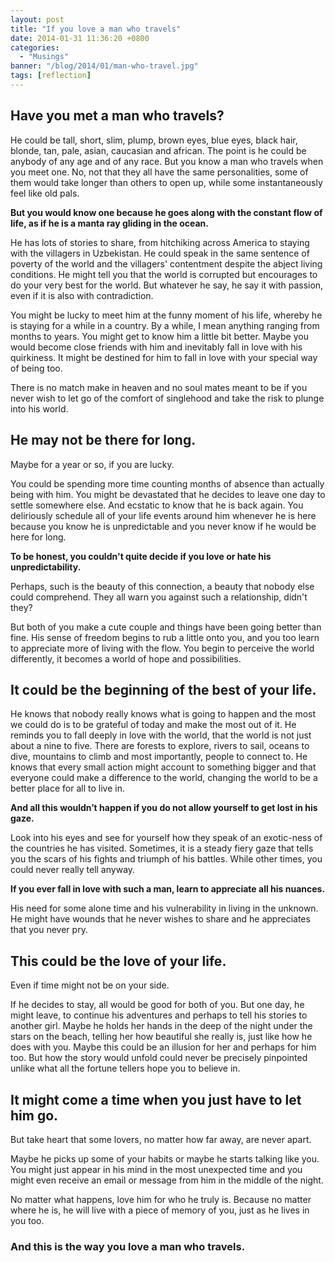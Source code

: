 ```yaml
---
layout: post
title: "If you love a man who travels"
date: 2014-01-31 11:36:20 +0800
categories:
  - "Musings"
banner: "/blog/2014/01/man-who-travel.jpg"
tags: [reflection]
---
```

## Have you met a man who travels?

He could be tall, short, slim, plump, brown eyes, blue eyes, black hair, blonde, tan, pale, asian, caucasian and african. The point is he could be anybody of any age and of any race. But you know a man who travels when you meet one. No, not that they all have the same personalities, some of them would take longer than others to open up, while some instantaneously feel like old pals.

**But you would know one because he goes along with the constant flow of life, as if he is a manta ray gliding in the ocean.**

He has lots of stories to share, from hitchiking across America to staying with the villagers in Uzbekistan. He could speak in the same sentence of poverty of the world and the villagers' contentment despite the abject living conditions. He might tell you that the world is corrupted but encourages to do your very best for the world. But whatever he say, he say it with passion, even if it is also with contradiction.

You might be lucky to meet him at the funny moment of his life, whereby he is staying for a while in a country. By a while, I mean anything ranging from months to years. You might get to know him a little bit better. Maybe you would become close friends with him and inevitably fall in love with his quirkiness. It might be destined for him to fall in love with your special way of being too.

There is no match make in heaven and no soul mates meant to be if you never wish to let go of the comfort of singlehood and take the risk to plunge into his world.

## He may not be there for long.

Maybe for a year or so, if you are lucky.

You could be spending more time counting months of absence than actually being with him. You might be devastated that he decides to leave one day to settle somewhere else. And ecstatic to know that he is back again. You deliriously schedule all of your life events around him whenever he is here because you know he is unpredictable and you never know if he would be here for long.


**To be honest, you couldn't quite decide if you love or hate his unpredictability.**

Perhaps, such is the beauty of this connection, a beauty that nobody else could comprehend. They all warn you against such a relationship, didn't they?

But both of you make a cute couple and things have been going better than fine. His sense of freedom begins to rub a little onto you, and you too learn to appreciate more of living with the flow. You begin to perceive the world differently, it becomes a world of hope and possibilities.

## It could be the beginning of the best of your life.

He knows that nobody really knows what is going to happen and the most we could do is to be grateful of today and make the most out of it. He reminds you to fall deeply in love with the world, that the world is not just about a nine to five. There are forests to explore, rivers to sail, oceans to dive, mountains to climb and most importantly, people to connect to. He knows that every small action might account to something bigger and that everyone could make a difference to the world, changing the world to be a better place for all to live in.

**And all this wouldn’t happen if you do not allow yourself to get lost in his gaze.**

Look into his eyes and see for yourself how they speak of an exotic-ness of the countries he has visited. Sometimes, it is a steady fiery gaze that tells you the scars of his fights and triumph of his battles. While other times, you could never really tell anyway.

**If you ever fall in love with such a man, learn to appreciate all his nuances.**

His need for some alone time and his vulnerability in living in the unknown. He might have wounds that he never wishes to share and he appreciates that you never pry.

## This could be the love of your life.

Even if time might not be on your side.

If he decides to stay, all would be good for both of you. But one day, he might leave, to continue his adventures and perhaps to tell his stories to another girl. Maybe he holds her hands in the deep of the night under the stars on the beach, telling her how beautiful she really is, just like how he does with you. Maybe this could be an illusion for her and perhaps for him too. But how the story would unfold could never be precisely pinpointed unlike what all the fortune tellers hope you to believe in.

## It might come a time when you just have to let him go.

But take heart that some lovers, no matter how far away, are never apart.

Maybe he picks up some of your habits or maybe he starts talking like you. You might just appear in his mind in the most unexpected time and you might even receive an email or message from him in the middle of the night.

No matter what happens, love him for who he truly is. Because no matter where he is, he will live with a piece of memory of you, just as he lives in you too.

### And this is the way you love a man who travels.
